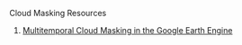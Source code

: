Cloud Masking Resources

1. [Multitemporal Cloud Masking in the Google Earth Engine](https://www.mdpi.com/2072-4292/10/7/1079/htm)
